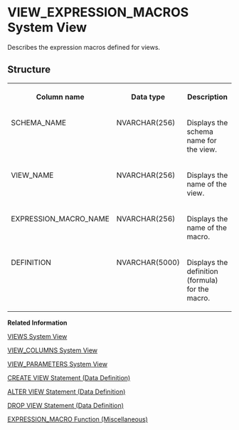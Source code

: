 <!-- loiod163421608b04276bd64d152905de2e4 -->

# VIEW\_EXPRESSION\_MACROS System View

Describes the expression macros defined for views.



<a name="loiod163421608b04276bd64d152905de2e4__section_vfl_knz_fcb"/>

## Structure


<table>
<tr>
<th valign="top">

Column name



</th>
<th valign="top">

Data type



</th>
<th valign="top">

Description



</th>
</tr>
<tr>
<td valign="top">

SCHEMA\_NAME



</td>
<td valign="top">

NVARCHAR\(256\)



</td>
<td valign="top">

Displays the schema name for the view.



</td>
</tr>
<tr>
<td valign="top">

VIEW\_NAME



</td>
<td valign="top">

NVARCHAR\(256\)



</td>
<td valign="top">

Displays the name of the view.



</td>
</tr>
<tr>
<td valign="top">

EXPRESSION\_MACRO\_NAME



</td>
<td valign="top">

NVARCHAR\(256\)



</td>
<td valign="top">

Displays the name of the macro.



</td>
</tr>
<tr>
<td valign="top">

DEFINITION



</td>
<td valign="top">

NVARCHAR\(5000\)



</td>
<td valign="top">

Displays the definition \(formula\) for the macro.



</td>
</tr>
</table>

**Related Information**  


[VIEWS System View](views-system-view-2102bf2.md "Lists available views.")

[VIEW\_COLUMNS System View](view-columns-system-view-21028f1.md "Lists available view columns.")

[VIEW\_PARAMETERS System View](view-parameters-system-view-45b86e8.md "Provides information about view parameters.")

[CREATE VIEW Statement \(Data Definition\)](../../010-SQL-Reference/012-SQL-Statements/create-view-statement-data-definition-20d5fa9.md "Creates a view on the database.")

[ALTER VIEW Statement \(Data Definition\)](../../010-SQL-Reference/012-SQL-Statements/alter-view-statement-data-definition-3bc8951.md "Alters the definition, restrictions, or options on a view.")

[DROP VIEW Statement \(Data Definition\)](../../010-SQL-Reference/012-SQL-Statements/drop-view-statement-data-definition-20d9c05.md "Removes a view from the database.")

[EXPRESSION\_MACRO Function \(Miscellaneous\)](../../010-SQL-Reference/011-SQL-Functions/expression-macro-function-miscellaneous-a8d1145.md "Returns aggregated results from a query.")

